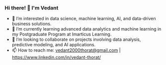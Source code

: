### Hi there! 👋 I'm Vedant

- 👀 I’m interested in data science, machine learning, AI, and data-driven business solutions.
- 🌱 I’m currently learning advanced data analytics and machine learning in my Postgraduate Program at Imarticus Learning.
- 💞️ I’m looking to collaborate on projects involving data analysis, predictive modeling, and AI applications.
- 📫 How to reach me: vedant2000thorat@gmail.com | https://www.linkedin.com/in/vedant-thorat/

<!---
Vedant Thorat is a ✨ special ✨ repository because its `README.md` (this file) appears on your GitHub profile.
You can click the Preview link to take a look at your changes.
--->

